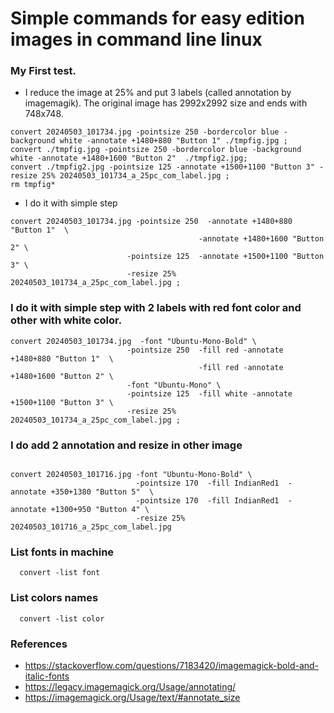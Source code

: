 # Simple commands for easy edition images in command line linux

### My First test.

  * I reduce the image at 25% and put 3 labels (called annotation by imagemagik). The original image has 2992x2992 size and ends with 748x748.

  ```(bash)
convert 20240503_101734.jpg -pointsize 250 -bordercolor blue -background white -annotate +1480+880 "Button 1" ./tmpfig.jpg ; 
convert ./tmpfig.jpg -pointsize 250 -bordercolor blue -background white -annotate +1480+1600 "Button 2"  ./tmpfig2.jpg; 
convert ./tmpfig2.jpg -pointsize 125 -annotate +1500+1100 "Button 3" -resize 25% 20240503_101734_a_25pc_com_label.jpg ; 
rm tmpfig*

```

  * I do it with simple step

  ```(bash)
convert 20240503_101734.jpg -pointsize 250  -annotate +1480+880 "Button 1"  \
                                            -annotate +1480+1600 "Button 2" \
                            -pointsize 125  -annotate +1500+1100 "Button 3" \
                            -resize 25% 20240503_101734_a_25pc_com_label.jpg ; 

```

### I do it with simple step with 2 labels with red font color and other with white color.

  ```(bash)
convert 20240503_101734.jpg  -font "Ubuntu-Mono-Bold" \
                            -pointsize 250  -fill red -annotate +1480+880 "Button 1"  \
                                            -fill red -annotate +1480+1600 "Button 2" \
                            -font "Ubuntu-Mono" \
                            -pointsize 125  -fill white -annotate +1500+1100 "Button 3" \
                            -resize 25% 20240503_101734_a_25pc_com_label.jpg ; 

```

### I do add 2 annotation and resize in other image

```(bash)

convert 20240503_101716.jpg -font "Ubuntu-Mono-Bold" \
                            -pointsize 170  -fill IndianRed1  -annotate +350+1380 "Button 5"  \
                            -pointsize 170  -fill IndianRed1  -annotate +1300+950 "Button 4" \
                            -resize 25% 20240503_101716_a_25pc_com_label.jpg

```

### List fonts in machine

```(bash)
  convert -list font
```

### List colors names

```(bash)
  convert -list color
```

### References

  * https://stackoverflow.com/questions/7183420/imagemagick-bold-and-italic-fonts
  * https://legacy.imagemagick.org/Usage/annotating/
  * https://imagemagick.org/Usage/text/#annotate_size


